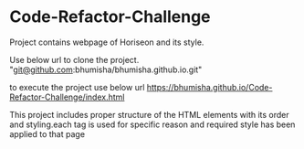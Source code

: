 # Code-Refactor-Challenge
Project contains webpage of Horiseon and its style.

Use below url to clone the project.
"git@github.com:bhumisha/bhumisha.github.io.git"

to execute the project use below url
https://bhumisha.github.io/Code-Refactor-Challenge/index.html


This project includes proper structure of the HTML elements with its order and styling.each tag is used for specific reason and required style has been applied to that page
